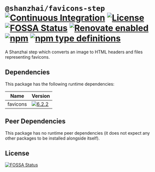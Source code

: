 # `@shanzhai/favicons-step` [![Continuous Integration](https://github.com/jameswilddev/shanzhai/workflows/Continuous%20Integration/badge.svg)](https://github.com/jameswilddev/shanzhai/actions) [![License](https://img.shields.io/github/license/jameswilddev/shanzhai.svg)](https://github.com/jameswilddev/shanzhai/blob/master/license) [![FOSSA Status](https://app.fossa.io/api/projects/git%2Bgithub.com%2Fjameswilddev%2Fshanzhai.svg?type=shield)](https://app.fossa.io/projects/git%2Bgithub.com%2Fjameswilddev%2Fshanzhai?ref=badge_shield) [![Renovate enabled](https://img.shields.io/badge/renovate-enabled-brightgreen.svg)](https://renovatebot.com/) [![npm](https://img.shields.io/npm/v/@shanzhai/favicons-step.svg)](https://www.npmjs.com/package/@shanzhai/favicons-step) [![npm type definitions](https://img.shields.io/npm/types/@shanzhai/favicons-step.svg)](https://www.npmjs.com/package/@shanzhai/favicons-step)

A Shanzhai step which converts an image to HTML headers and files representing favicons.

## Dependencies

This package has the following runtime dependencies:

Name     | Version                                                                                      
-------- | ---------------------------------------------------------------------------------------------
favicons | [![6.2.2](https://img.shields.io/npm/v/favicons.svg)](https://www.npmjs.com/package/favicons)

## Peer Dependencies

This package has no runtime peer dependencies (it does not expect any other packages to be installed alongside itself).

## License

[![FOSSA Status](https://app.fossa.io/api/projects/git%2Bgithub.com%2Fjameswilddev%2Fshanzhai.svg?type=large)](https://app.fossa.io/projects/git%2Bgithub.com%2Fjameswilddev%2Fshanzhai?ref=badge_large)
